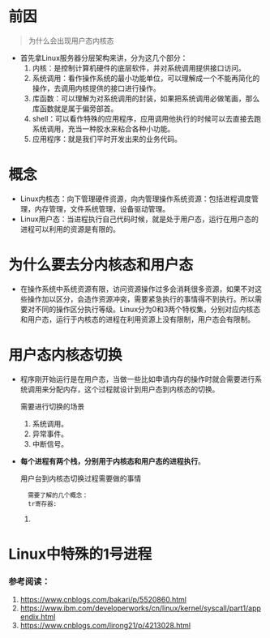 # 前因
> 为什么会出现用户态内核态

- 首先拿Linux服务器分层架构来讲，分为这几个部分：
	1. 内核：是控制计算机硬件的底层软件，并对系统调用提供接口访问。
	2. 系统调用：看作操作系统的最小功能单位，可以理解成一个不能再简化的操作，去调用内核提供的接口进行操作。
	3. 库函数：可以理解为对系统调用的封装，如果把系统调用必做笔画，那么库函数就是属于偏旁部首。
	4. shell：可以看作特殊的应用程序，应用调用他执行的时候可以去直接去跑系统调用，充当一种胶水来粘合各种小功能。
	5. 应用程序：就是我们平时开发出来的业务代码。

# 概念
- Linux内核态：向下管理硬件资源，向内管理操作系统资源：包括进程调度管理，内存管理，文件系统管理，设备驱动管理。
- Linux用户态：当进程执行自己代码时候，就是处于用户态，运行在用户态的进程可以利用的资源是有限的。

# 为什么要去分内核态和用户态
- 在操作系统中系统资源有限，访问资源操作过多会消耗很多资源，如果不对这些操作加以区分，会造作资源冲突，需要紧急执行的事情得不到执行。所以需要对不同的操作区分执行等级。Linux分为0和3两个特权集，分别对应内核态和用户态，运行于内核态的进程在利用资源上没有限制，用户态会有限制。

# 用户态内核态切换
- 程序刚开始运行是在用户态，当做一些比如申请内存的操作时就会需要进行系统调用来分配内存，这个过程就设计到用户态到内核态的切换。

	需要进行切换的场景
	1. 系统调用。
	2. 异常事件。
	3. 中断信号。
- **每个进程有两个栈，分别用于内核态和用户态的进程执行**。
	
	用户台到内核态切换过程需要做的事情
	
		需要了解的几个概念：
		tr寄存器:
		
	 
	1.  


# Linux中特殊的1号进程


### 参考阅读：
1.	<https://www.cnblogs.com/bakari/p/5520860.html>
2. <https://www.ibm.com/developerworks/cn/linux/kernel/syscall/part1/appendix.html>
3. <https://www.cnblogs.com/lirong21/p/4213028.html>
	